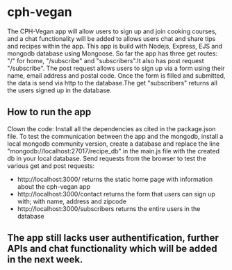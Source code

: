 # cph-vegan
The CPH-Vegan app will allow users to sign up and join cooking courses, and a chat functionality will be added to allows users chat and share tips and recipes within the app.
This app is build with Nodejs, Express, EJS and mongodb database using Mongoose. 
So far the app has three get routes: "/" for home, "/subscribe" and "subscribers".It also has post request "/subscribe".
The post request allows users to sign up via a form using their name, email address and postal code. Once the form is filled and submitted, the data is send via http to the database.The get "subscribers" returns all the users signed up in the database.

## How to run the app

Clown the code: Install all the dependencies as cited in the package.json file. To test the communication between the app and the mongodb, install a local mongodb community version, create a database and replace the line "mongodb://localhost:27017/recipe_db" in the main.js file with the created db in your local database. Send requests from the browser to test the various get and post requests:

<ul>
  <li>http://localhost:3000/  returns the static home page with information about the cph-vegan app</li>
  <li>http://localhost:3000/contact returns the form that users can sign up with; with name, address and zipcode</li>
  <li>http://localhost:3000/subscribers returns the entire users in the database</li>
</ul>

## The app still lacks user authentification, further APIs and chat functionality which will be added in the next week.


